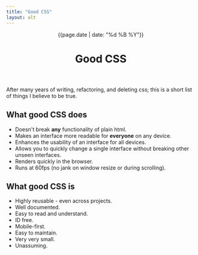```yaml
---
title: "Good CSS"
layout: alt
---
```

<header>
  <time class="f6 gray tl tc-ns" datetime="{{page.date}}">{{page.date | date: "%d %B %Y"}}</time>
  <h1 class="f5 f3-m f1-ns ttu tracked tl tc-ns">
    Good CSS
  </h1>
</header>
<p class="lh-copy measure center">
  After many years of writing, refactoring, and deleting css; this is a short list of things I believe to be true.
</p>
<h2 class="fw4 ttu tracked mt5">
  What good CSS does
</h2>
<ul class="list pl0 lh-copy">
  <li class="mb3 mb0-ns">Doesn't break <b>any</b> functionality of plain html.</li>
  <li class="mb3 mb0-ns">Makes an interface more readable for <b>everyone</b> on any device.</li>
  <li class="mb3 mb0-ns">Enhances the usability of an interface for all devices.</li>
  <li class="mb3 mb0-ns">Allows you to quickly change a single interface without breaking other unseen interfaces.</li>
  <li class="mb3 mb0-ns">Renders quickly in the browser.</li>
  <li class="mb3 mb0-ns">Runs at 60fps (no jank on window resize or during scrolling).</li>
</ul>
<h2 class="fw4 ttu tracked mt5">
  What good CSS is
</h2>
<ul class="list pl0">
  <li class="mb3 mb0-ns">Highly reusable - even across projects.</li>
  <li class="mb3 mb0-ns">Well documented.</li>
  <li class="mb3 mb0-ns">Easy to read and understand.</li>
  <li class="mb3 mb0-ns">ID free.</li>
  <li class="mb3 mb0-ns">Mobile-first.</li>
  <li class="mb3 mb0-ns">Easy to maintain.</li>
  <li class="mb3 mb0-ns">Very very small.</li>
  <li class="mb3 mb0-ns">Unassuming.</li>
</ul>

